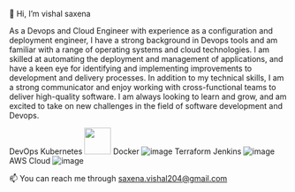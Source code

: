 👋 Hi, I’m vishal saxena

As a Devops and Cloud Engineer with experience as a configuration and deployment engineer, I have a strong background in Devops tools and am familiar with a range of operating systems and cloud technologies. I am skilled at automating the deployment and management of applications, and have a keen eye for identifying and implementing improvements to development and delivery processes. In addition to my technical skills, I am a strong communicator and enjoy working with cross-functional teams to deliver high-quality software. I am always looking to learn and grow, and am excited to take on new challenges in the field of software development and Devops.

DevOps
Kubernetes  <img src="https://github.com/user-attachments/assets/95ba7eaf-3b6e-4e17-b5e8-aa4a498fe836" width="48">
Docker ![image](https://github.com/user-attachments/assets/4c1d7de9-c3a7-480c-b532-740465e3e030)
Terraform 
Jenkins ![image](https://github.com/user-attachments/assets/898e1703-b282-49e4-ab3a-005bcbf92224)
AWS Cloud ![image](https://github.com/user-attachments/assets/73821b70-b255-4898-9b54-b9ce1b28020d)


📫 You can reach me through saxena.vishal204@gmail.com

<!---
vishalsaxena29/vishalsaxena29 is a ✨ special ✨ repository because its `README.md` (this file) appears on your GitHub profile.
You can click the Preview link to take a look at your changes.
--->
